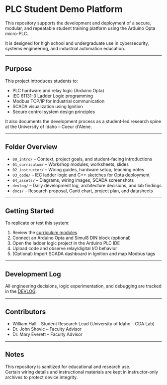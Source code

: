 # PLC Student Demo Platform

This repository supports the development and deployment of a secure, modular, and repeatable student training platform using the Arduino Opta micro-PLC.

It is designed for high school and undergraduate use in cybersecurity, systems engineering, and industrial automation education.

---

## Purpose

This project introduces students to:

- PLC hardware and relay logic (Arduino Opta)
- IEC 61131-3 Ladder Logic programming
- Modbus TCP/IP for industrial communication
- SCADA visualization using Ignition
- Secure control system design principles

It also documents the development process as a student-led research spine at the University of Idaho – Coeur d'Alene.

---

## Folder Overview

- `00_intro/` – Context, project goals, and student-facing introductions
- `01_curriculum/` – Workshop modules, worksheets, slides
- `02_instructor/` – Wiring guides, hardware setup, teaching notes
- `03_code/` – IEC ladder logic and C++ sketches for Opta deployment
- `04_assets/` – Diagrams, wiring images, SCADA screenshots
- `devlog/` – Daily development log, architecture decisions, and lab findings
- `docs/` – Research proposal, Gantt chart, project plan, and datasheets

---

## Getting Started

To replicate or test this system:

1. Review the [curriculum modules](./01_curriculum/)
2. Connect an Arduino Opta and Simul8 DIN block (optional)
3. Open the ladder logic project in the Arduino PLC IDE
4. Upload code and observe relay/digital I/O behavior
5. (Optional) Import SCADA dashboard in Ignition and map Modbus tags

---

## Development Log

All engineering decisions, logic experimentation, and debugging are tracked in the [DEVLOG](./devlog/README.md).

---

## Contributors

- William Hall – Student Research Lead (University of Idaho – CDA Lab)
- Dr. John Shovic – Faculty Advisor
- Dr. Mary Everett – Faculty Advisor

---

## Notes

This repository is sanitized for educational and research use.  
Certain wiring details and instructional materials are kept in instructor-only archives to protect device integrity.
